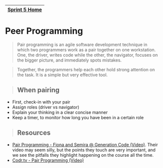 [Sprint 5 Home](README.md)|
---|

# Peer Programming

>Pair programming is an agile software development technique in which two programmers work as a pair together on one workstation. One, the driver, writes code while the other, the navigator, focuses on the bigger picture, and immediately spots mistakes.

>Together, the programmers help each other hold strong attention on the task. It is a simple but very effective tool.

>## When pairing

- First, check-in with your pair
- Assign roles (driver vs navigator)
- Explain your thinking in a clear concise manner
- Keep a timer, to monitor how long you have been in a certain role

>## Resources

- [Pair Programming - Fiona and Semira @ Generation Code (Video)](https://www.youtube.com/watch?v=vgkahOzFH2Q). Their video may seem silly, but the points they touch are very important, and we see the pitfalls they highlight happening on the course all the time.
- [Codr.tv - Pair Programming (Video)](https://www.youtube.com/watch?v=5ySLQ5_cQ34)
